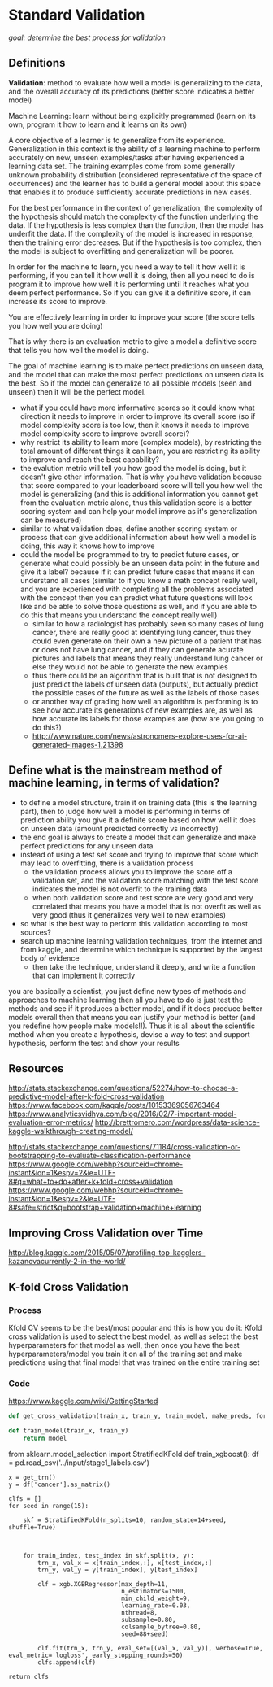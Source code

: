 # Standard Validation
*goal: determine the best process for validation*

## Definitions
**Validation**: method to evaluate how well a model is generalizing to the data, and the overall accuracy of its predictions (better score indicates a better model)

Machine Learning: learn without being explicitly programmed (learn on its own, program it how to learn and it learns on its own)

A core objective of a learner is to generalize from its experience. Generalization in this context is the ability of a learning machine to perform accurately on new, unseen examples/tasks after having experienced a learning data set. The training examples come from some generally unknown probability distribution (considered representative of the space of occurrences) and the learner has to build a general model about this space that enables it to produce sufficiently accurate predictions in new cases.

For the best performance in the context of generalization, the complexity of the hypothesis should match the complexity of the function underlying the data. If the hypothesis is less complex than the function, then the model has underfit the data. If the complexity of the model is increased in response, then the training error decreases. But if the hypothesis is too complex, then the model is subject to overfitting and generalization will be poorer.

In order for the machine to learn, you need a way to tell it how well it is performing, if you can tell it how well it is doing, then all you need to do is program it to improve how well it is performing until it reaches what you deem perfect performance. So if you can give it a definitive score, it can increase its score to improve. 

You are effectively learning in order to improve your score (the score tells you how well you are doing)

That is why there is an evaluation metric to give a model a definitive score that tells you how well the model is doing. 

The goal of machine learning is to make perfect predictions on unseen data, and the model that can make the most perfect predictions on unseen data is the best. So if the model can generalize to all possible models (seen and unseen) then it will be the perfect model. 

* what if you could have more informative scores so it could know what direction it needs to improve in order to improve its overall score (so if model complexity score is too low, then it knows it needs to improve model complexity score to improve overall score)?
* why restrict its ability to learn more (complex models), by restricting the total amount of different things it can learn, you are restricting its ability to improve and reach the best capability?
* the evalution metric will tell you how good the model is doing, but it doesn't give other information. That is why you have validation because that score compared to your leaderboard score will tell you how well the model is generalizing (and this is additional information you cannot get from the evaluation metric alone, thus this validation score is a better scoring system and can help your model improve as it's generalization can be measured)
* similar to what validation does, define another scoring system or process that can give additional information about how well a model is doing, this way it knows how to improve
* could the model be programmed to try to predict future cases, or generate what could possibly be an unseen data point in the future and give it a label? because if it can predict future cases that means it can understand all cases (similar to if you know a math concept really well, and you are experienced with completing all the problems associated with the concept then you can predict what future questions will look like and be able to solve those questions as well, and if you are able to do this that means you understand the concept really well)
  * similar to how a radiologist has probably seen so many cases of lung cancer, there are really good at identifying lung cancer, thus they could even generate on their own a new picture of a patient that has or does not have lung cancer, and if they can generate acurate pictures and labels that means they really understand lung cancer or else they would not be able to generate the new examples
  * thus there could be an algorithm that is built that is not designed to just predict the labels of unseen data (outputs), but actually predict the possible cases of the future as well as the labels of those cases
  * or another way of grading how well an algorithm is performing is to see how accurate its generations of new examples are, as well as how accurate its labels for those examples are (how are you going to do this?)
  * http://www.nature.com/news/astronomers-explore-uses-for-ai-generated-images-1.21398

## Define what is the mainstream method of machine learning, in terms of validation?
* to define a model structure, train it on training data (this is the learning part), then to judge how well a model is performing in terms of prediction ability you give it a definite score based on how well it does on unseen data (amount predicted correctly vs incorrectly)
* the end goal is always to create a model that can generalize and make perfect predictions for any unseen data
* instead of using a test set score and trying to improve that score which may lead to overfitting, there is a validation process
  * the validation process allows you to improve the score off a validation set, and the validation score matching with the test score indicates the model is not overfit to the training data
  * when both validation score and test score are very good and very correlated that means you have a model that is not overfit as well as very good (thus it generalizes very well to new examples)
* so what is the best way to perform this validation according to most sources?
* search up machine learning validation techniques, from the internet and from kaggle, and determine which technique is supported by the largest body of evidence
  * then take the technique, understand it deeply, and write a function that can implement it correctly


you are basically a scientist, you just define new types of methods and approaches to machine learning then all you have to do is just test the methods and see if it produces a better model, and if it does produce better models overall then that means you can justify your method is better (and you redefine how people make models!!). Thus it is all about the scientific method when you create a hypothesis, devise a way to test and support hypothesis, perform the test and show your results


## Resources
http://stats.stackexchange.com/questions/52274/how-to-choose-a-predictive-model-after-k-fold-cross-validation 
https://www.facebook.com/kaggle/posts/10153369056763464
https://www.analyticsvidhya.com/blog/2016/02/7-important-model-evaluation-error-metrics/
http://brettromero.com/wordpress/data-science-kaggle-walkthrough-creating-model/ 

http://stats.stackexchange.com/questions/71184/cross-validation-or-bootstrapping-to-evaluate-classification-performance 
https://www.google.com/webhp?sourceid=chrome-instant&ion=1&espv=2&ie=UTF-8#q=what+to+do+after+k+fold+cross+validation 
https://www.google.com/webhp?sourceid=chrome-instant&ion=1&espv=2&ie=UTF-8#safe=strict&q=bootstrap+validation+machine+learning

## Improving Cross Validation over Time
http://blog.kaggle.com/2015/05/07/profiling-top-kagglers-kazanovacurrently-2-in-the-world/


## K-fold Cross Validation
### Process
Kfold CV seems to be the best/most popular and this is how you do it:
Kfold cross validation is used to select the best model, as well as select the best hyperparameters for that model as well, then once you have the best hyperparameters/model you train it on all of the training set and make predictions using that final model that was trained on the entire training set
### Code
https://www.kaggle.com/wiki/GettingStarted

```python
def get_cross_validation(train_x, train_y, train_model, make_preds, format_function):

def train_model(train_x, train_y)
    return model

```

from sklearn.model_selection import StratifiedKFold
def train_xgboost():
    df = pd.read_csv('../input/stage1_labels.csv')

    x = get_trn()
    y = df['cancer'].as_matrix()

    clfs = []
    for seed in range(15):

        skf = StratifiedKFold(n_splits=10, random_state=14+seed, shuffle=True)
    
        
        
        for train_index, test_index in skf.split(x, y):
            trn_x, val_x = x[train_index,:], x[test_index,:]
            trn_y, val_y = y[train_index], y[test_index]
    
            clf = xgb.XGBRegressor(max_depth=11,
                                   n_estimators=1500,
                                   min_child_weight=9,
                                   learning_rate=0.03,
                                   nthread=8,
                                   subsample=0.80,
                                   colsample_bytree=0.80,
                                   seed=88+seed)
    
            clf.fit(trn_x, trn_y, eval_set=[(val_x, val_y)], verbose=True, eval_metric='logloss', early_stopping_rounds=50)
            clfs.append(clf)

    return clfs
